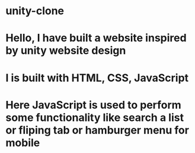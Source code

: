 # unity-clone
# Hello, I have built a website inspired by unity website design
# I is built with HTML, CSS, JavaScript
# Here JavaScript is used to perform some functionality like search a list or fliping tab or hamburger menu for mobile
